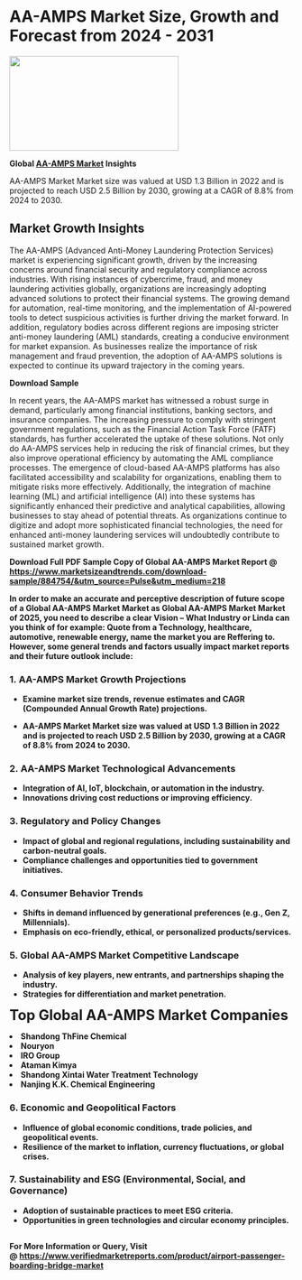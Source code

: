 <H1>AA-AMPS Market Size, Growth and Forecast from 2024 - 2031</H1><img class="aligncenter size-medium wp-image-584254" src="https://thirdeyenews.in/wp-content/uploads/2024/09/Global-Market-Research-300x168.jpeg" alt="" width="300" height="168" /><p><strong>Global&nbsp;<a href="https://www.marketsizeandtrends.com/download-sample/884754/&amp;utm_source=Pulse&amp;utm_medium=218">AA-AMPS Market</a> Insights</strong></p><p>AA-AMPS Market Market size was valued at USD 1.3 Billion in 2022 and is projected to reach USD 2.5 Billion by 2030, growing at a CAGR of 8.8% from 2024 to 2030.</p><p><h2>Market Growth Insights</h2> <p>The AA-AMPS (Advanced Anti-Money Laundering Protection Services) market is experiencing significant growth, driven by the increasing concerns around financial security and regulatory compliance across industries. With rising instances of cybercrime, fraud, and money laundering activities globally, organizations are increasingly adopting advanced solutions to protect their financial systems. The growing demand for automation, real-time monitoring, and the implementation of AI-powered tools to detect suspicious activities is further driving the market forward. In addition, regulatory bodies across different regions are imposing stricter anti-money laundering (AML) standards, creating a conducive environment for market expansion. As businesses realize the importance of risk management and fraud prevention, the adoption of AA-AMPS solutions is expected to continue its upward trajectory in the coming years.</p> <p><strong>Download Sample</strong></p> <p>In recent years, the AA-AMPS market has witnessed a robust surge in demand, particularly among financial institutions, banking sectors, and insurance companies. The increasing pressure to comply with stringent government regulations, such as the Financial Action Task Force (FATF) standards, has further accelerated the uptake of these solutions. Not only do AA-AMPS services help in reducing the risk of financial crimes, but they also improve operational efficiency by automating the AML compliance processes. The emergence of cloud-based AA-AMPS platforms has also facilitated accessibility and scalability for organizations, enabling them to mitigate risks more effectively. Additionally, the integration of machine learning (ML) and artificial intelligence (AI) into these systems has significantly enhanced their predictive and analytical capabilities, allowing businesses to stay ahead of potential threats. As organizations continue to digitize and adopt more sophisticated financial technologies, the need for enhanced anti-money laundering services will undoubtedly contribute to sustained market growth.</p> <p><strong></p><p><span class=""><strong>Download Full PDF Sample Copy of Global AA-AMPS Market Report</strong> @ <a href="https://www.marketsizeandtrends.com/download-sample/884754/&amp;utm_source=Pulse&amp;utm_medium=218" target="_blank">https://www.marketsizeandtrends.com/download-sample/884754/&amp;utm_source=Pulse&amp;utm_medium=218</a></span></p><p>In order to make an accurate and perceptive description of future scope of a Global&nbsp;AA-AMPS Market Market as Global&nbsp;AA-AMPS Market Market of 2025, you need to describe a clear Vision &ndash; What Industry or Linda can you think of for example: Quote from a Technology, healthcare, automotive, renewable energy, name the market you are Reffering to. However, some general trends and factors usually impact market reports and their future outlook include:</p><h3>1.&nbsp;<strong>AA-AMPS Market Growth Projections</strong></h3><ul><li>Examine market size trends, revenue estimates and CAGR (Compounded Annual Growth Rate) projections.</li><li><p>AA-AMPS Market Market size was valued at USD 1.3 Billion in 2022 and is projected to reach USD 2.5 Billion by 2030, growing at a CAGR of 8.8% from 2024 to 2030.</p></li></ul><h3>2.&nbsp;<strong>AA-AMPS Market Technological Advancements</strong></h3><ul><li>Integration of AI, IoT, blockchain, or automation in the industry.</li><li>Innovations driving cost reductions or improving efficiency.</li></ul><h3>3.&nbsp;<strong>Regulatory and Policy Changes</strong></h3><ul><li>Impact of global and regional regulations, including sustainability and carbon-neutral goals.</li><li>Compliance challenges and opportunities tied to government initiatives.</li></ul><h3>4.&nbsp;<strong>Consumer Behavior Trends</strong></h3><ul><li>Shifts in demand influenced by generational preferences (e.g., Gen Z, Millennials).</li><li>Emphasis on eco-friendly, ethical, or personalized products/services.</li></ul><h3>5.&nbsp;<strong>Global AA-AMPS Market Competitive Landscape</strong></h3><ul><li>Analysis of key players, new entrants, and partnerships shaping the industry.</li><li>Strategies for differentiation and market penetration.</li></ul><p data-pm-slice="1 1 []"><span style="color: inherit; font-family: inherit; font-size: 25px;">Top Global AA-AMPS Market Companies</span></p><div class="" data-test-id=""><p><li>Shandong ThFine Chemical</li><li> Nouryon</li><li> IRO Group</li><li> Ataman Kimya</li><li> Shandong Xintai Water Treatment Technology</li><li> Nanjing K.K. Chemical Engineering</li></p></div><h3>6.&nbsp;<strong>Economic and Geopolitical Factors</strong></h3><ul><li>Influence of global economic conditions, trade policies, and geopolitical events.</li><li>Resilience of the market to inflation, currency fluctuations, or global crises.</li></ul><h3>7.&nbsp;<strong>Sustainability and ESG (Environmental, Social, and Governance)</strong></h3><ul><li>Adoption of sustainable practices to meet ESG criteria.</li><li>Opportunities in green technologies and circular economy principles.</li></ul><h2><strong style="font-size: 14px;">For More Information or Query, Visit @&nbsp;</strong><a style="background-color: #ffffff; font-size: 14px;" href="https://www.marketsizeandtrends.com/report/aa-amps-market/" target="_blank">https://www.verifiedmarketreports.com/product/airport-passenger-boarding-bridge-market</a></h2>
